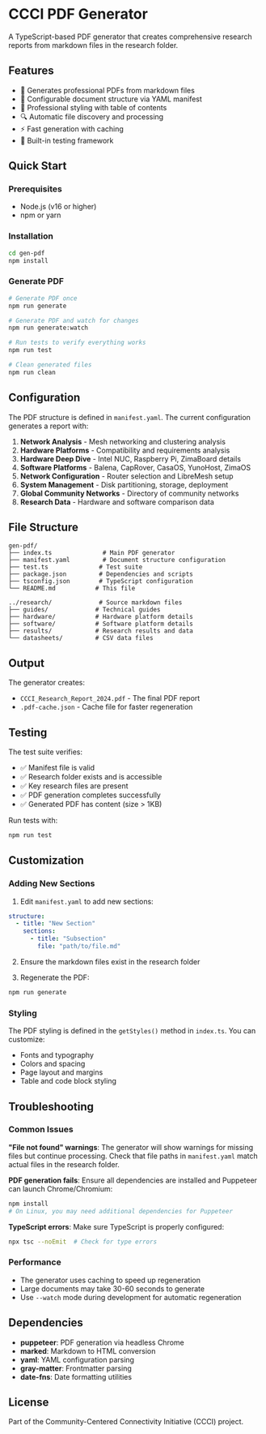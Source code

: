 # CCCI PDF Generator

A TypeScript-based PDF generator that creates comprehensive research reports from markdown files in the research folder.

## Features

- 📄 Generates professional PDFs from markdown files
- 🔄 Configurable document structure via YAML manifest
- 🎨 Professional styling with table of contents
- 🔍 Automatic file discovery and processing
- ⚡ Fast generation with caching
- 🧪 Built-in testing framework

## Quick Start

### Prerequisites

- Node.js (v16 or higher)
- npm or yarn

### Installation

```bash
cd gen-pdf
npm install
```

### Generate PDF

```bash
# Generate PDF once
npm run generate

# Generate PDF and watch for changes
npm run generate:watch

# Run tests to verify everything works
npm run test

# Clean generated files
npm run clean
```

## Configuration

The PDF structure is defined in `manifest.yaml`. The current configuration generates a report with:

1. **Network Analysis** - Mesh networking and clustering analysis
2. **Hardware Platforms** - Compatibility and requirements analysis  
3. **Hardware Deep Dive** - Intel NUC, Raspberry Pi, ZimaBoard details
4. **Software Platforms** - Balena, CapRover, CasaOS, YunoHost, ZimaOS
5. **Network Configuration** - Router selection and LibreMesh setup
6. **System Management** - Disk partitioning, storage, deployment
7. **Global Community Networks** - Directory of community networks
8. **Research Data** - Hardware and software comparison data

## File Structure

```
gen-pdf/
├── index.ts              # Main PDF generator
├── manifest.yaml         # Document structure configuration
├── test.ts              # Test suite
├── package.json         # Dependencies and scripts
├── tsconfig.json        # TypeScript configuration
└── README.md           # This file

../research/             # Source markdown files
├── guides/             # Technical guides
├── hardware/           # Hardware platform details
├── software/           # Software platform details
├── results/            # Research results and data
└── datasheets/         # CSV data files
```

## Output

The generator creates:
- `CCCI_Research_Report_2024.pdf` - The final PDF report
- `.pdf-cache.json` - Cache file for faster regeneration

## Testing

The test suite verifies:
- ✅ Manifest file is valid
- ✅ Research folder exists and is accessible
- ✅ Key research files are present
- ✅ PDF generation completes successfully
- ✅ Generated PDF has content (size > 1KB)

Run tests with:
```bash
npm run test
```

## Customization

### Adding New Sections

1. Edit `manifest.yaml` to add new sections:
```yaml
structure:
  - title: "New Section"
    sections:
      - title: "Subsection"
        file: "path/to/file.md"
```

2. Ensure the markdown files exist in the research folder

3. Regenerate the PDF:
```bash
npm run generate
```

### Styling

The PDF styling is defined in the `getStyles()` method in `index.ts`. You can customize:
- Fonts and typography
- Colors and spacing
- Page layout and margins
- Table and code block styling

## Troubleshooting

### Common Issues

**"File not found" warnings**: The generator will show warnings for missing files but continue processing. Check that file paths in `manifest.yaml` match actual files in the research folder.

**PDF generation fails**: Ensure all dependencies are installed and Puppeteer can launch Chrome/Chromium:
```bash
npm install
# On Linux, you may need additional dependencies for Puppeteer
```

**TypeScript errors**: Make sure TypeScript is properly configured:
```bash
npx tsc --noEmit  # Check for type errors
```

### Performance

- The generator uses caching to speed up regeneration
- Large documents may take 30-60 seconds to generate
- Use `--watch` mode during development for automatic regeneration

## Dependencies

- **puppeteer**: PDF generation via headless Chrome
- **marked**: Markdown to HTML conversion
- **yaml**: YAML configuration parsing
- **gray-matter**: Frontmatter parsing
- **date-fns**: Date formatting utilities

## License

Part of the Community-Centered Connectivity Initiative (CCCI) project.
